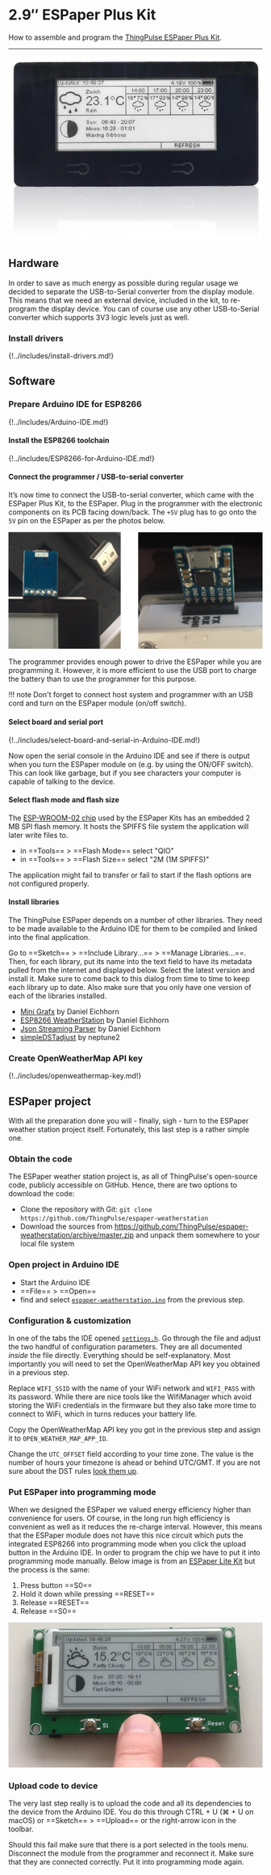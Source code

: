 # 2.9″ ESPaper Plus Kit

How to assemble and program the [ThingPulse ESPaper Plus Kit](https://thingpulse.com/product/2-9-espaper-plus-kit/).

---

![](../img/products/ThingPulse-ESPaper-plus-kit.jpg)

## Hardware

In order to save as much energy as possible during regular usage we decided to separate the USB-to-Serial converter
from the display module. This means that we need an external device, included in the kit, to re-program the display
device. You can of course use any other USB-to-Serial converter which supports 3V3 logic levels just as well.

### Install drivers
{!../includes/install-drivers.md!}

## Software

### Prepare Arduino IDE for ESP8266
{!../includes/Arduino-IDE.md!}

#### Install the ESP8266 toolchain
{!../includes/ESP8266-for-Arduino-IDE.md!}

#### Connect the programmer / USB-to-serial converter

It’s now time to connect the USB-to-serial converter, which came with the ESPaper Plus Kit, to the ESPaper. Plug in the
programmer with the electronic components on its PCB facing down/back. The `+5V` plug has to go onto the `5V` pin on
the ESPaper as per the photos below.

![](../img/guides/espaper-plus-kit/USB-to-serial-programmer.jpg)

The programmer provides enough power to drive the ESPaper while you are programming it. However, it is more efficient
 to use the USB port to charge the battery than to use the programmer for this purpose.
 
!!! note
    Don't forget to connect host system and programmer with an USB cord and turn on the ESPaper module (on/off switch).

#### Select board and serial port
{!../includes/select-board-and-serial-in-Arduino-IDE.md!}

Now open the serial console in the Arduino IDE and see if there is output when you turn the ESPaper module on (e.g.
by using the ON/OFF switch). This can look like garbage, but if you see characters your computer is capable of
talking to the device.

#### Select flash mode and flash size

The [ESP-WROOM-02 chip](https://www.espressif.com/en/products/hardware/esp-wroom-02/overview) used by the ESPaper Kits has an embedded 2 MB SPI flash memory. It hosts the SPIFFS file system the application will later write files to.

- in ==Tools== > ==Flash Mode== select "QIO"
- in ==Tools== > ==Flash Size== select "2M (1M SPIFFS)"

The application might fail to transfer or fail to start if the flash options are not configured properly.

#### Install libraries

The ThingPulse ESPaper depends on a number of other libraries. They need to be made available to the Arduino IDE for
them to be compiled and linked into the final application.

Go to ==Sketch== > ==Include Library...== > ==Manage Libraries...==. Then, for each library, put its name into the
text field to have its metadata pulled from the internet and displayed below. Select the latest version and install
it. Make sure to come back to this dialog from time to time to keep each library up to date. Also make sure that you
only have one version of each of the libraries installed.

- [Mini Grafx](https://github.com/ThingPulse/minigrafx) by Daniel Eichhorn
- [ESP8266 WeatherStation](https://github.com/ThingPulse/esp8266-weather-station) by Daniel Eichhorn
- [Json Streaming Parser](https://github.com/squix78/json-streaming-parser) by Daniel Eichhorn
- [simpleDSTadjust](https://github.com/neptune2/simpleDSTadjust) by neptune2

### Create OpenWeatherMap API key

{!../includes/openweathermap-key.md!}

## ESPaper project

With all the preparation done you will - finally, sigh - turn to the ESPaper weather station project itself.
Fortunately, this last step is a rather simple one.

### Obtain the code

The ESPaper weather station project is, as all of ThingPulse's open-source code, publicly accessible on GitHub. Hence,
there are two options to download the code:

- Clone the repository with Git: `git clone https://github.com/ThingPulse/espaper-weatherstation`
- Download the sources from https://github.com/ThingPulse/espaper-weatherstation/archive/master.zip and unpack
 them somewhere to your local file system

### Open project in Arduino IDE

- Start the Arduino IDE
- ==File== > ==Open==
- find and select [`espaper-weatherstation.ino`](https://github.com/ThingPulse/espaper-weatherstation/blob/master/espaper-weatherstation.ino)
from the previous step.

### Configuration & customization

In one of the tabs the IDE opened [`settings.h`](https://github.com/ThingPulse/espaper-weatherstation/blob/master/settings.h).
Go through the file and adjust the two handful of configuration parameters. They are all documented _inside_ the file
directly. Everything should be self-explanatory. Most importantly you will need to set the OpenWeatherMap API key you
obtained in a previous step.

Replace `WIFI_SSID` with the name of your WiFi network and `WIFI_PASS` with its password. While there are nice
tools like the WifiManager which avoid storing the WiFi credentials in the firmware but they also take more time to
connect to WiFi, which in turns reduces your battery life.

Copy the OpenWeatherMap API key you got in the previous step and assign it to `OPEN_WEATHER_MAP_APP_ID`.

Change the `UTC_OFFSET` field according to your time zone. The value is the number of hours your timezone is ahead
or behind UTC/GMT. If you are not sure about the DST rules [look them up](https://en.wikipedia.org/wiki/Daylight_saving_time_by_country).

### Put ESPaper into programming mode

When we designed the ESPaper we valued energy efficiency higher than convenience for users. Of course, in the long run
high efficiency is convenient as well as it reduces the re-charge interval. However, this means that the ESPaper
module does not have this nice circuit which puts the integrated ESP8266 into programming mode when you click the
upload button in the Arduino IDE. In order to program the chip we have to put it into programming mode manually.
Below image is from an [ESPaper Lite Kit](https://thingpulse.com/product/2-9-espaper-lite-kit/) but the process is
the same:

1. Press button ==S0==
1. Hold it down while pressing ==RESET==
1. Release ==RESET==
1. Release ==S0==

![](../img/guides/espaper-plus-kit/put-ESPaper-into-programming-mode.jpg)

### Upload code to device

The very last step really is to upload the code and all its dependencies to the device from the Arduino IDE. You do
this through CTRL + U (⌘ + U on macOS) or ==Sketch== > ==Upload== or the right-arrow icon in the toolbar.

Should this fail make sure that there is a port selected in the tools menu. Disconnect the module from the programmer
and reconnect it. Make sure that they are connected correctly. Put it into programming mode again.
